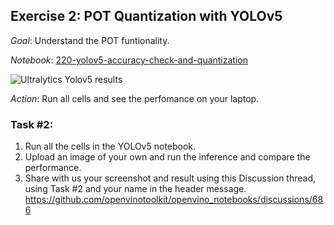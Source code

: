 ## Exercise 2: POT Quantization with YOLOv5

_Goal_: Understand the POT funtionality. 

_Notebook_: [220-yolov5-accuracy-check-and-quantization](https://github.com/openvinotoolkit/openvino_notebooks/tree/main/notebooks/220-yolov5-accuracy-check-and-quantization)

![Ultralytics Yolov5 results](https://user-images.githubusercontent.com/44352144/177097174-cfe78939-e946-445e-9fce-d8897417ef8e.png)

_Action_: Run all cells and see the perfomance on your laptop.

### Task #2:

1. Run all the cells in the YOLOv5 notebook.
2. Upload an image of your own and run the inference and compare the performance.
3. Share with us your screenshot and result using this Discussion thread, using Task #2 and your name in the header message.
https://github.com/openvinotoolkit/openvino_notebooks/discussions/686
